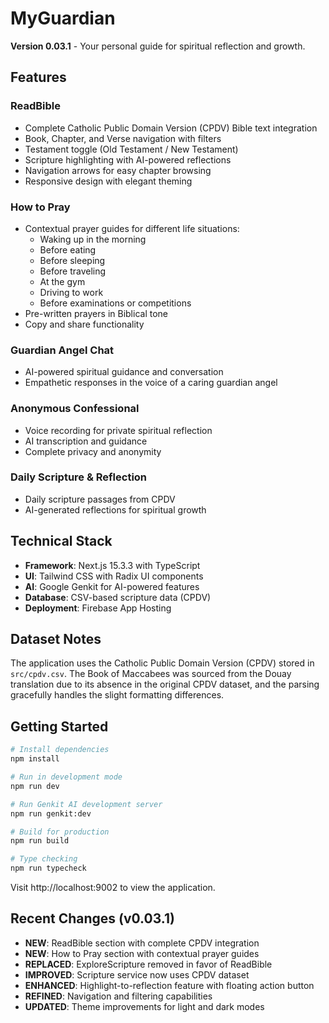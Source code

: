 # MyGuardian

**Version 0.03.1** - Your personal guide for spiritual reflection and growth.

## Features

### ReadBible
- Complete Catholic Public Domain Version (CPDV) Bible text integration
- Book, Chapter, and Verse navigation with filters
- Testament toggle (Old Testament / New Testament)
- Scripture highlighting with AI-powered reflections
- Navigation arrows for easy chapter browsing
- Responsive design with elegant theming

### How to Pray
- Contextual prayer guides for different life situations:
  - Waking up in the morning
  - Before eating
  - Before sleeping
  - Before traveling
  - At the gym
  - Driving to work
  - Before examinations or competitions
- Pre-written prayers in Biblical tone
- Copy and share functionality

### Guardian Angel Chat
- AI-powered spiritual guidance and conversation
- Empathetic responses in the voice of a caring guardian angel

### Anonymous Confessional
- Voice recording for private spiritual reflection
- AI transcription and guidance
- Complete privacy and anonymity

### Daily Scripture & Reflection
- Daily scripture passages from CPDV
- AI-generated reflections for spiritual growth

## Technical Stack

- **Framework**: Next.js 15.3.3 with TypeScript
- **UI**: Tailwind CSS with Radix UI components
- **AI**: Google Genkit for AI-powered features
- **Database**: CSV-based scripture data (CPDV)
- **Deployment**: Firebase App Hosting

## Dataset Notes

The application uses the Catholic Public Domain Version (CPDV) stored in `src/cpdv.csv`. The Book of Maccabees was sourced from the Douay translation due to its absence in the original CPDV dataset, and the parsing gracefully handles the slight formatting differences.

## Getting Started

```bash
# Install dependencies
npm install

# Run in development mode
npm run dev

# Run Genkit AI development server
npm run genkit:dev

# Build for production
npm run build

# Type checking
npm run typecheck
```

Visit http://localhost:9002 to view the application.

## Recent Changes (v0.03.1)

- **NEW**: ReadBible section with complete CPDV integration
- **NEW**: How to Pray section with contextual prayer guides
- **REPLACED**: ExploreScripture removed in favor of ReadBible
- **IMPROVED**: Scripture service now uses CPDV dataset
- **ENHANCED**: Highlight-to-reflection feature with floating action button
- **REFINED**: Navigation and filtering capabilities
- **UPDATED**: Theme improvements for light and dark modes
